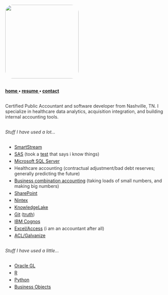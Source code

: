 ﻿<title>Jared Monger</title>
<style>
  body          { margin:40px; color:#333; }
  code          {background-color: #f8f8f8; padding:5px;}
  li            { margin:5px; }
  p             {margin:30px 0;}
  .img-rounded  {border-radius: 10%;}
</style>

<img class="img-rounded" height="230" src="https://avatars3.githubusercontent.com/u/27711028?v=3&amp;s=460" width="230">

<strong> <a href="{{site.url}}/">  home </a> •  <a href="{{site.url}}/resume">  resume </a> •  <a href="{{site.url}}/contact">  contact </a></strong>
  <br>

Certified Public Accountant and software developer from Nashville, TN. I specialize in healthcare data analytics, acquisition integration, and building internal accounting tools.

*Stuff I have used a lot...*
- [SmartStream](http://www.smartstream.com/)
- [SAS](https://www.sas.com/en_us/home.html) (took a [test](https://www.youracclaim.com/badges/47f05ac8-2804-46b0-b52b-30309d42fb80/) that says i know things)
- [Microsoft SQL Server](https://www.microsoft.com/en-us/sql-server/default.aspx)
- Healthcare accounting (contractual adjustment/bad debt reserves; generally predicting the future)
- [Business combination accounting](https://www.iasplus.com/en-us/standards/fasb/broad-transactions/asc805) (taking loads of small numbers, and making big numbers)
- [SharePoint](https://products.office.com/en-us/sharepoint/collaboration)
- [Nintex](https://www.nintex.com/)
- [KnowledgeLake](https://www.knowledgelake.com/)
- [Git](https://git-scm.com/) ([truth](https://xkcd.com/1296/))
- [IBM Cognos](https://www.ibm.com/products/cognos-analytics)
- [Excel/Access](https://products.office.com/en-us/excel) (i am an accountant after all)
- [ACL/Galvanize](https://www.wegalvanize.com/)

*Stuff I have used a little...*
- [Oracle GL](https://www.oracle.com/a/ocom/docs/applications/ebusiness/oracle-general_ledger-data-sheet.pdf)
- [R](https://www.r-project.org/about.html)
- [Python](https://www.python.org/)
- [Business Objects](https://www.sap.com/index.html)
